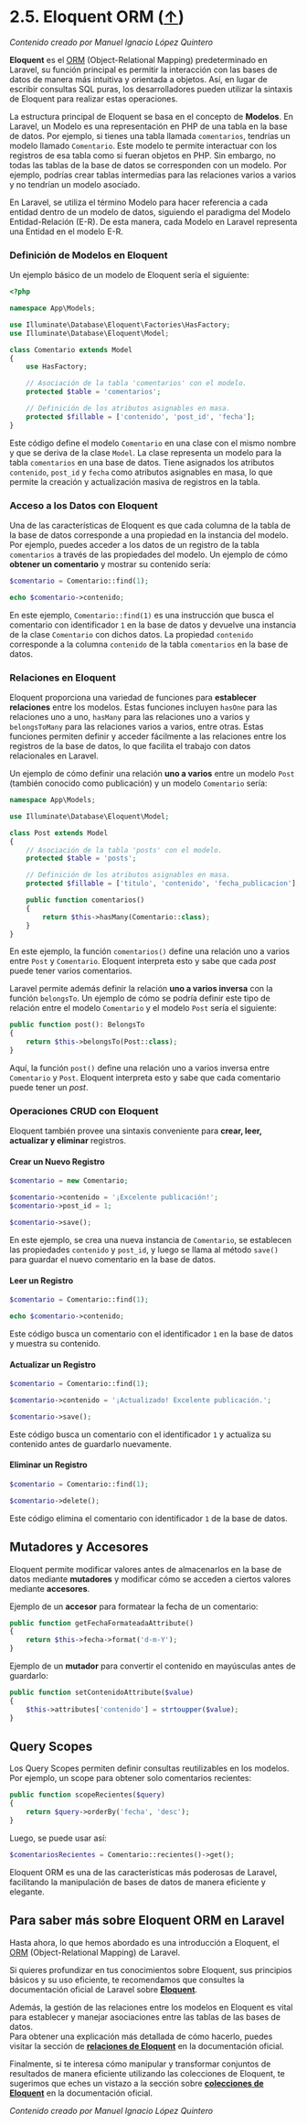 # 2.5. Eloquent ORM ([↑](README.md))

_Contenido creado por Manuel Ignacio López Quintero_

**Eloquent** es el [ORM](https://en.wikipedia.org/wiki/Object%E2%80%93relational_mapping) (Object-Relational Mapping) predeterminado en Laravel, su función principal es permitir la interacción con las bases de datos de manera más intuitiva y orientada a objetos. Así, en lugar de escribir consultas SQL puras, los desarrolladores pueden utilizar la sintaxis de Eloquent para realizar estas operaciones.

La estructura principal de Eloquent se basa en el concepto de **Modelos**. En Laravel, un Modelo es una representación en PHP de una tabla en la base de datos. Por ejemplo, si tienes una tabla llamada `comentarios`, tendrías un modelo llamado `Comentario`. Este modelo te permite interactuar con los registros de esa tabla como si fueran objetos en PHP. Sin embargo, no todas las tablas de la base de datos se corresponden con un modelo. Por ejemplo, podrías crear tablas intermedias para las relaciones varios a varios y no tendrían un modelo asociado.

En Laravel, se utiliza el término Modelo para hacer referencia a cada entidad dentro de un modelo de datos, siguiendo el paradigma del Modelo Entidad-Relación (E-R). De esta manera, cada Modelo en Laravel representa una Entidad en el modelo E-R.

### Definición de Modelos en Eloquent

Un ejemplo básico de un modelo de Eloquent sería el siguiente:

```php
<?php

namespace App\Models;

use Illuminate\Database\Eloquent\Factories\HasFactory;
use Illuminate\Database\Eloquent\Model;

class Comentario extends Model
{
    use HasFactory;

    // Asociación de la tabla 'comentarios' con el modelo.
    protected $table = 'comentarios';

    // Definición de los atributos asignables en masa.
    protected $fillable = ['contenido', 'post_id', 'fecha'];
}
```

Este código define el modelo `Comentario` en una clase con el mismo nombre y que se deriva de la clase `Model`. La clase representa un modelo para la tabla `comentarios` en una base de datos. Tiene asignados los atributos `contenido`, `post_id` y `fecha` como atributos asignables en masa, lo que permite la creación y actualización masiva de registros en la tabla.

### Acceso a los Datos con Eloquent

Una de las características de Eloquent es que cada columna de la tabla de la base de datos corresponde a una propiedad en la instancia del modelo. Por ejemplo, puedes acceder a los datos de un registro de la tabla `comentarios` a través de las propiedades del modelo. Un ejemplo de cómo **obtener un comentario** y mostrar su contenido sería:

```php
$comentario = Comentario::find(1);

echo $comentario->contenido;
```

En este ejemplo, `Comentario::find(1)` es una instrucción que busca el comentario con identificador `1` en la base de datos y devuelve una instancia de la clase `Comentario` con dichos datos. La propiedad `contenido` corresponde a la columna `contenido` de la tabla `comentarios` en la base de datos.

### Relaciones en Eloquent

Eloquent proporciona una variedad de funciones para **establecer relaciones** entre los modelos. Estas funciones incluyen `hasOne` para las relaciones uno a uno, `hasMany` para las relaciones uno a varios y `belongsToMany` para las relaciones varios a varios, entre otras. Estas funciones permiten definir y acceder fácilmente a las relaciones entre los registros de la base de datos, lo que facilita el trabajo con datos relacionales en Laravel.

Un ejemplo de cómo definir una relación **uno a varios** entre un modelo `Post` (también conocido como publicación) y un modelo `Comentario` sería:

```php
namespace App\Models;

use Illuminate\Database\Eloquent\Model;

class Post extends Model
{
    // Asociación de la tabla 'posts' con el modelo.
    protected $table = 'posts';

    // Definición de los atributos asignables en masa.
    protected $fillable = ['titulo', 'contenido', 'fecha_publicacion'];

    public function comentarios()
    {
        return $this->hasMany(Comentario::class);
    }
}
```

En este ejemplo, la función `comentarios()` define una relación uno a varios entre `Post` y `Comentario`. Eloquent interpreta esto y sabe que cada *post* puede tener varios comentarios.

Laravel permite además definir la relación **uno a varios inversa** con la función `belongsTo`. Un ejemplo de cómo se podría definir este tipo de relación entre el modelo `Comentario` y el modelo `Post` sería el siguiente:

```php
public function post(): BelongsTo
{
    return $this->belongsTo(Post::class);
}
```

Aquí, la función `post()` define una relación uno a varios inversa entre `Comentario` y `Post`. Eloquent interpreta esto y sabe que cada comentario puede tener un *post*.

### Operaciones CRUD con Eloquent

Eloquent también provee una sintaxis conveniente para **crear, leer, actualizar y eliminar** registros.

#### Crear un Nuevo Registro

```php
$comentario = new Comentario;

$comentario->contenido = '¡Excelente publicación!';
$comentario->post_id = 1;

$comentario->save();
```

En este ejemplo, se crea una nueva instancia de `Comentario`, se establecen las propiedades `contenido` y `post_id`, y luego se llama al método `save()` para guardar el nuevo comentario en la base de datos.

#### Leer un Registro

```php
$comentario = Comentario::find(1);

echo $comentario->contenido;
```

Este código busca un comentario con el identificador `1` en la base de datos y muestra su contenido.

#### Actualizar un Registro

```php
$comentario = Comentario::find(1);

$comentario->contenido = '¡Actualizado! Excelente publicación.';

$comentario->save();
```

Este código busca un comentario con el identificador `1` y actualiza su contenido antes de guardarlo nuevamente.

#### Eliminar un Registro

```php
$comentario = Comentario::find(1);

$comentario->delete();
```

Este código elimina el comentario con identificador `1` de la base de datos.

## Mutadores y Accesores

Eloquent permite modificar valores antes de almacenarlos en la base de datos mediante **mutadores** y modificar cómo se acceden a ciertos valores mediante **accesores**.

Ejemplo de un **accesor** para formatear la fecha de un comentario:

```php
public function getFechaFormateadaAttribute()
{
    return $this->fecha->format('d-m-Y');
}
```

Ejemplo de un **mutador** para convertir el contenido en mayúsculas antes de guardarlo:

```php
public function setContenidoAttribute($value)
{
    $this->attributes['contenido'] = strtoupper($value);
}
```

## Query Scopes

Los Query Scopes permiten definir consultas reutilizables en los modelos. Por ejemplo, un scope para obtener solo comentarios recientes:

```php
public function scopeRecientes($query)
{
    return $query->orderBy('fecha', 'desc');
}
```

Luego, se puede usar así:

```php
$comentariosRecientes = Comentario::recientes()->get();
```

Eloquent ORM es una de las características más poderosas de Laravel, facilitando la manipulación de bases de datos de manera eficiente y elegante.

## Para saber más sobre Eloquent ORM en Laravel

Hasta ahora, lo que hemos abordado es una introducción a Eloquent, el [ORM](https://en.wikipedia.org/wiki/Object%E2%80%93relational_mapping) (Object-Relational Mapping) de Laravel.

Si quieres profundizar en tus conocimientos sobre Eloquent, sus principios básicos y su uso eficiente, te recomendamos que consultes la documentación oficial de Laravel sobre **[Eloquent](https://laravel.com/docs/eloquent)**.

Además, la gestión de las relaciones entre los modelos en Eloquent es vital para establecer y manejar asociaciones entre las tablas de las bases de datos.  
Para obtener una explicación más detallada de cómo hacerlo, puedes visitar la sección de **[relaciones de Eloquent](https://laravel.com/docs/eloquent-relationships)** en la documentación oficial.

Finalmente, si te interesa cómo manipular y transformar conjuntos de resultados de manera eficiente utilizando las colecciones de Eloquent, te sugerimos que eches un vistazo a la sección sobre **[colecciones de Eloquent](https://laravel.com/docs/eloquent-collections)** en la documentación oficial.

_Contenido creado por Manuel Ignacio López Quintero_
